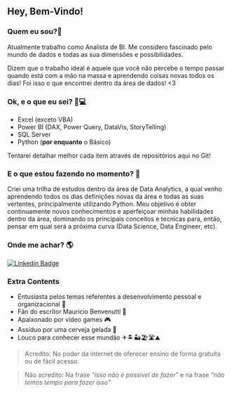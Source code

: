 ## Hey, Bem-Vindo!

### Quem eu sou?🤔

Atualmente trabalho como Analista de BI. Me considero fascinado pelo mundo de dados e todas as sua dimensões e possibilidades.

Dizem que o trabalho ideal é aquele que você não percebe o tempo passar quando está com a mão na massa e aprendendo coisas novas todos os dias! Foi isso o que encontrei dentro da área de dados! <3

### Ok, e o que eu sei? 🤨💻

- Excel (exceto VBA)
- Power BI (DAX, Power Query, DataVis, StoryTelling)
- SQL Server
- Python (**por enquanto** o Básico)

Tentarei detalhar melhor cada item através de repositórios aqui no Git!

### E o que estou fazendo no momento? 👀

Criei uma trilha de estudos dentro da área de Data Analytics, a qual venho aprendendo todos os dias definições novas da área e todas as suas vertentes, principalmente utilizando Python. Meu objetivo é obter continuamente novos conhecimentos e aperfeiçoar minhas habilidades dentro da área, dominando os principais conceitos e tecnicas para, então, pensar em qual será a próxima curva (Data Science, Data Engineer, etc). 

### Onde me achar? 🌎
[![Linkedin Badge](https://img.shields.io/badge/-Kaique%20Costa-0e76a8?style=flat-square&logo=Linkedin&logoColor=white&link=https://www.linkedin.com/in/kaiquegcosta/)](https://www.linkedin.com/in/kaiquegcosta/) 


### Extra Contents

- Entusiasta pelos temas referentes a desenvolvimento pessoal e organizacional 🌈
- Fãn do escritor Mauricio Benvenutti 📖
- Apaixonado por video games 🎮
- Assíduo por uma cerveja gelada 🍻
- Louco para conhecer esse mundão ✈🏝🏜🏖🛣⛰

> Acredito: No poder da internet de oferecer ensino de forma gratuíta ou de fácil acesso.

> Não acredito: Na frase *"isso não é possível de fazer"* e na frase *"não temos tempo para fazer isso"*
